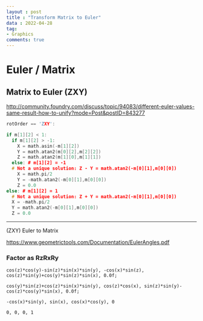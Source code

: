 ```yaml
---
layout : post
title : "Transform Matrix to Euler"
data : 2022-04-28
tag:
- Graphics
comments: true
---
```


# Euler / Matrix



## Matrix to Euler (ZXY)

 http://community.foundry.com/discuss/topic/94083/different-euler-values-same-result-how-to-unify?mode=Post&postID=843277 

```cpp
rotOrder == 'ZXY':

if m[1][2] < 1:
  if m[1][2] > -1:
    X = math.asin(-m[1][2])
    Y = math.atan2(m[0][2],m[2][2])
    Z = math.atan2(m[1][0],m[1][1])
  else: # m[1][2] = -1
  # Not a unique solution: Z - Y = math.atan2(-m[0][1],m[0][0])
    X = math.pi/2
    Y = -math.atan2(-m[0][1],m[0][0])
    Z = 0.0
else: # m[1][2] = 1
  # Not a unique solution: Z + Y = math.atan2(-m[0][1],m[0][0])
  X = -math.pi/2
  Y = math.atan2(-m[0][1],m[0][0])
  Z = 0.0
```



---

 

(ZXY) Euler to Matrix 

 https://www.geometrictools.com/Documentation/EulerAngles.pdf 

 ### Factor as RzRxRy  

```
cos(z)*cos(y)-sin(z)*sin(x)*sin(y), -cos(x)*sin(z), cos(z)*sin(y)+cos(y)*sin(z)*sin(x), 0.0f;

cos(y)*sin(z)+cos(z)*sin(x)*sin(y), cos(z)*cos(x), sin(z)*sin(y)-cos(z)*cos(y)*sin(x), 0.0f;

-cos(x)*sin(y), sin(x), cos(x)*cos(y), 0

0, 0, 0, 1
```


